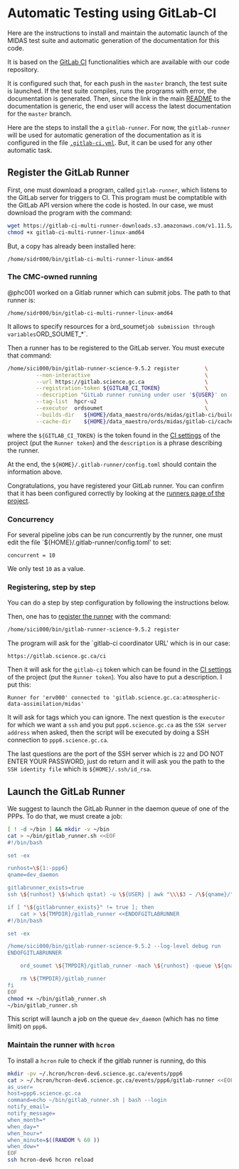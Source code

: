 # Automatic Testing using GitLab-CI

Here are the instructions to install and maintain the automatic launch of
the MIDAS test suite and automatic generation of the documentation for
this code.

It is based on the [GitLab CI](https://docs.gitlab.com/ce/ci)
functionalities which are available with our code repository.

It is configured such that, for each push in the `master` branch, the
test suite is launched.  If the test suite compiles, runs the programs
with error, the documentation is generated.  Then, since the link in
the main [README](README.md) to the documentation is generic, the end
user will access the latest documentation for the `master` branch.

Here are the steps to install the a `gitlab-runner`.  For now, the
`gitlab-runner` will be used for automatic generation of the
documentation as it is configured in the file
[`.gitlab-ci.yml`](.gitlab-ci.yml).  But, it can be used for any other
automatic task.

## Register the GitLab Runner

First, one must download a program, called `gitlab-runner`, which
listens to the GitLab server for triggers to CI.  This program must be
comptatible with the GitLab API version where the code is hosted.  In our
case, we must download the program with the command:
```bash
wget https://gitlab-ci-multi-runner-downloads.s3.amazonaws.com/v1.11.5/binaries/gitlab-ci-multi-runner-linux-amd64
chmod +x gitlab-ci-multi-runner-linux-amd64
```
But, a copy has already been installed here:
```
/home/sidr000/bin/gitlab-ci-multi-runner-linux-amd64
```

### The CMC-owned running

@phc001 worked on a Gitlab runner which can submit jobs.  The path to
that runner is:
```
/home/sidr000/bin/gitlab-ci-multi-runner-linux-amd64
```
It allows to specify resources for a ̀ord_soumet` job submission
through variables `ORD_SOUMET_*`.

Then a runner has to be registered to the GitLab server.  You must
execute that command:
```bash
/home/sici000/bin/gitlab-runner-science-9.5.2 register        \
         --non-interactive                                    \
         --url https://gitlab.science.gc.ca                   \
         --registration-token ${GITLAB_CI_TOKEN}              \
         --description "GitLab runner running under user '${USER}' on '${TRUE_HOST}' using 'ordsoumet' executor."    \
         --tag-list  hpcr-u2                                  \
         --executor  ordsoumet                                \
         --builds-dir   ${HOME}/data_maestro/ords/midas/gitlab-ci/builds \
         --cache-dir    ${HOME}/data_maestro/ords/midas/gitlab-ci/cache
```

where the `${GITLAB_CI_TOKEN}` is the token found in the [CI
settings](https://gitlab.science.gc.ca/atmospheric-data-assimilation/midas/pipelines/settings)
of the project (put the `Runner token`) and the `description` is a
phrase describing the runner.

At the end, the `${HOME}/.gitlab-runner/config.toml` should contain
the information above.

Congratulations, you have registered your GitLab runner.  You can
confirm that it has been configured correctly by looking at the
[runners page of the
project](https://gitlab.science.gc.ca/atmospheric-data-assimilation/midas/runners).

### Concurrency

For several pipeline jobs can be run concurrently by the runner, one
must edit the file `${HOME}/.gitlab-runner/config.toml' to set:
```
concurrent = 10
```
We only test `10` as a value.

### Registering, step by step

You can do a step by step configuration by following the instructions
below.

Then, one has to [register the
runner](https://docs.gitlab.com/runner/register) with the command:
```bash
/home/sici000/bin/gitlab-runner-science-9.5.2 register
```
The program will ask for the `gitlab-ci coordinator URL' which is in
our case:
```
https://gitlab.science.gc.ca/ci
```

Then it will ask for the `gitlab-ci` token which can be found in the [CI
settings](https://gitlab.science.gc.ca/atmospheric-data-assimilation/midas/pipelines/settings)
of the project (put the `Runner token`).  You also have to put a
description.  I put this:
```
Runner for 'erv000' connected to 'gitlab.science.gc.ca:atmospheric-data-assimilation/midas'
```

It will ask for tags which you can ignore.  The next question is the
`executor` for which we want a `ssh` and you put
`ppp6.science.gc.ca` as the `SSH server address` when asked, then
the script will be executed by doing a SSH connection to
`ppp6.science.gc.ca`.

The last questions are the port of the SSH server which is `22` and DO
NOT ENTER YOUR PASSWORD, just do return and it will ask you the path
to the `SSH identity file` which is `${HOME}/.ssh/id_rsa`.

## Launch the GitLab Runner

We suggest to launch the GitLab Runner in the daemon queue of one of the PPPs.  To do that, we must create a job:
```bash
[ ! -d ~/bin ] && mkdir -v ~/bin
cat > ~/bin/gitlab_runner.sh <<EOF
#!/bin/bash

set -ex

runhost=\${1:-ppp6}
qname=dev_daemon

gitlabrunner_exists=true
ssh \${runhost} \$(which qstat) -u \${USER} | awk "\\\$3 ~ /\${qname}/" | grep gitlab || gitlabrunner_exists=false

if [ "\${gitlabrunner_exists}" != true ]; then
    cat > \${TMPDIR}/gitlab_runner <<ENDOFGITLABRUNNER
#!/bin/bash

set -ex

/home/sici000/bin/gitlab-runner-science-9.5.2 --log-level debug run
ENDOFGITLABRUNNER

    ord_soumet \${TMPDIR}/gitlab_runner -mach \${runhost} -queue \${qname} -cpus 1 -w \$((90*24*60))

    rm \${TMPDIR}/gitlab_runner
fi
EOF
chmod +x ~/bin/gitlab_runner.sh
~/bin/gitlab_runner.sh
```

This script will launch a job on the queue `dev_daemon` (which has no time limit) on `ppp6`.

### Maintain the runner with `hcron`

To install a `hcron` rule to check if the gitlab runner is running, do this
```bash
mkdir -pv ~/.hcron/hcron-dev6.science.gc.ca/events/ppp6
cat > ~/.hcron/hcron-dev6.science.gc.ca/events/ppp6/gitlab-runner <<EOF
as_user=
host=ppp6.science.gc.ca
command=echo ~/bin/gitlab_runner.sh | bash --login
notify_email=
notify_message=
when_month=*
when_day=*
when_hour=*
when_minute=$((RANDOM % 60 ))
when_dow=*
EOF
ssh hcron-dev6 hcron reload
```
